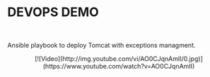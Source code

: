 # DEVOPS DEMO
<br>
<p align="justify">
Ansible playbook to deploy Tomcat with exceptions managment.
<p align="center">
[![Video](http://img.youtube.com/vi/AO0CJqnAmII/0.jpg)](https://www.youtube.com/watch?v=AO0CJqnAmII)
</p>
</p>
